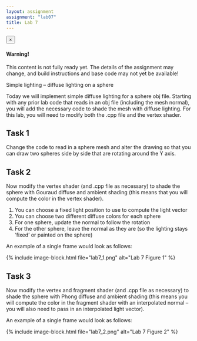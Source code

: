 ```yaml
---
layout: assignment
assignment: "lab07"
title: Lab 7
---
```


<div class="alert alert-dismissible alert-danger">
  <button type="button" class="close" data-dismiss="alert">&times;</button>
  <h4>Warning!</h4>
  <p>
    This content is not fully ready yet.
    The details of the assignment may change, and build instructions and base code may not yet be available!
  </p>
</div>

Simple lighting – diffuse lighting on a sphere

Today we will implement simple diffuse lighting for a sphere obj file. Starting with any
prior lab code that reads in an obj file (including the mesh normal), you will add the
necessary code to shade the mesh with diffuse lighting. For this lab, you will need to
modify both the .cpp file and the vertex shader.



## Task 1

Change the code to read in a sphere mesh and alter the drawing so that you can draw two
spheres side by side that are rotating around the Y axis.



## Task 2

Now modify the vertex shader (and .cpp file as necessary) to shade the sphere with
Gouraud diffuse and ambient shading (this means that you will compute the color in the
vertex shader).

1. You can choose a fixed light position to use to compute the light vector
2. You can choose two different diffuse colors for each sphere
3. For one sphere, update the normal to follow the rotation
4. For the other sphere, leave the normal as they are (so the lighting stays ‘fixed’
  or painted on the sphere)

An example of a single frame would look as follows:

{% include image-block.html file="lab7_1.png" alt="Lab 7 Figure 1" %}



## Task 3

Now modify the vertex and fragment shader (and .cpp file as necessary) to shade the
sphere with Phong diffuse and ambient shading (this means you will compute the color in
the fragment shader with an interpolated normal – you will also need to pass in an
interpolated light vector).

An example of a single frame would look as follows:

{% include image-block.html file="lab7_2.png" alt="Lab 7 Figure 2" %}
